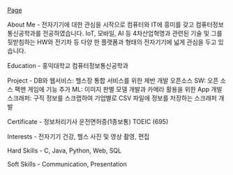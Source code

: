 [Page](https://darkblose.github.io/)

About Me - 전자기기에 대한 관심을 시작으로 컴퓨터와 IT에 흥미를 갖고 컴퓨터정보통신공학과를 전공하였습니다. IoT, 모바일, AI 등 4차산업혁명과 관련된 기술 및 그를 뒷받침하는 HW와 전기차 등 다양            한 플랫폼과 형태의 전자기기에 넓게 관심을 두고 있습니다.

Education - 홍익대학교 컴퓨터정보통신공학과

Project - DB와 웹서비스: 헬스장 통합 서비스를 위한 제반 개발
          오픈소스 SW: 오픈 소스 팩맨 게임에 기능 추가
          ML: 이미지 판별 모델 개발과 카메라 활용을 위한 App 개발
          스크래퍼: 구직 정보를 스크랩하여 기업별로 CSV 파일에 정보를 저장하는 스크래퍼 개발

Certificate - 정보처리기사
              운전면허증(1종보통)
              TOEIC (695)
             
Interests - 전자기기
            건강, 헬스
            사진 및 영상 촬영, 편집

Hard Skills - C, Java, Python, Web, SQL

Soft Skills - Communication, Presentation

